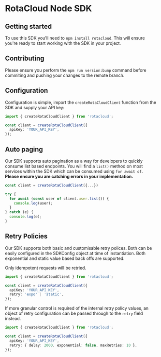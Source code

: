 # RotaCloud Node SDK

## Getting started

To use this SDK you'll need to `npm install rotacloud`. This will ensure you're ready
to start working with the SDK in your project.

## Contributing

Please ensure you perform the `npm run version:bump` command before commiting and
pushing your changes to the remote branch.

## Configuration

Configuration is simple, import the `createRotaCloudClient` function from the SDK
and supply your API key:

```typescript
import { createRotaCloudClient } from 'rotacloud';

const client = createRotaCloudClient({
  apiKey: 'YOUR_API_KEY',
});
```

## Auto paging

Our SDK supports auto pagination as a way for developers to quickly consume list based endpoints.
You will find a `list()` method on most services within the SDK which can be consumed using
`for await of`. **Please ensure you are catching errors in your implementation.**

```typescript
const client = createRotaCloudClient({...})

try {
  for await (const user of client.user.list()) {
    console.log(user);
  }
} catch (e) {
  console.log(e);
}
```

## Retry Policies

Our SDK supports both basic and customisable retry polices.
Both can be easily configured in the SDKConfig object at time of instantiation.
Both exponential and static value based back offs are supported.

Only idempotent requests will be retried.

```typescript
import { createRotaCloudClient } from 'rotacloud';

const client = createRotaCloudClient({
  apiKey: 'YOUR_API_KEY',
  retry: 'expo' | 'static',
});
```

If more granular control is required of the internal retry policy values, an object
of retry configuration can be passed through to the `retry` field instead.

```typescript
import { createRotaCloudClient } from 'rotacloud';

const client = createRotaCloudClient({
  apiKey: 'YOUR_API_KEY',
  retry: { delay: 2000, exponential: false, maxRetries: 10 },
});
```
